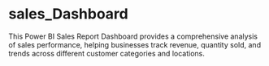 # sales_Dashboard
This Power BI Sales Report Dashboard provides a comprehensive analysis of sales performance, helping businesses track revenue, quantity sold, and trends across different customer categories and locations.

